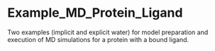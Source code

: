 # Example_MD_Protein_Ligand
Two examples (implicit and explicit water) for model preparation and execution of MD simulations for a protein with a bound ligand.
